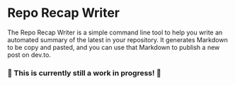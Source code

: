 # Repo Recap Writer

The Repo Recap Writer is a simple command line tool to help you write an automated summary of the latest in your repository. It generates Markdown to be copy and pasted, and you can use that Markdown to publish a new post on dev.to.

### 🚧 This is currently still a work in progress! 🚧



